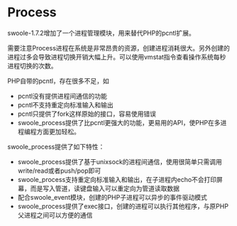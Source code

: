 # Process
swoole-1.7.2增加了一个进程管理模块，用来替代PHP的pcntl扩展。

需要注意Process进程在系统是非常昂贵的资源，创建进程消耗很大。另外创建的进程过多会导致进程切换开销大幅上升。可以使用vmstat指令查看操作系统每秒进程切换的次数。

PHP自带的pcntl，存在很多不足，如

* pcntl没有提供进程间通信的功能
* pcntl不支持重定向标准输入和输出
* pcntl只提供了fork这样原始的接口，容易使用错误
* swoole_process提供了比pcntl更强大的功能，更易用的API，使PHP在多进程编程方面更加轻松。

swoole_process提供了如下特性：

* swoole_process提供了基于unixsock的进程间通信，使用很简单只需调用write/read或者push/pop即可
* swoole_process支持重定向标准输入和输出，在子进程内echo不会打印屏幕，而是写入管道，读键盘输入可以重定向为管道读取数据
* 配合swoole_event模块，创建的PHP子进程可以异步的事件驱动模式
* swoole_process提供了exec接口，创建的进程可以执行其他程序，与原PHP父进程之间可以方便的通信